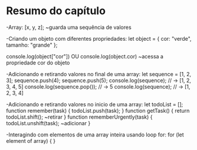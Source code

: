 # Resumo do capítulo

-Array: [x, y, z]; ~guarda uma sequência de valores

-Criando um objeto com diferentes propriedades:
    let object = {
        cor: "verde",
        tamanho: "grande"
    }; 

   console.log(object["cor"]) OU console.log(object.cor) ~acessa a propriedade cor do objeto

-Adicionando e retirando valores no final de uma array: 
    let sequence = [1, 2, 3];
    sequence.push(4);
    sequence.push(5);
    console.log(sequence);
    // → [1, 2, 3, 4, 5]
    console.log(sequence.pop());
    // → 5
    console.log(sequence);
    // → [1, 2, 3, 4]

-Adicionando e retirando valores no inicio de uma array:
    let todoList = [];
    function remember(task) {
        todoList.push(task);
    }
    function getTask() {
        return todoList.shift(); ~retirar
    }
    function rememberUrgently(task) {
        todoList.unshift(task); ~adicionar
    }

-Interagindo com elementos de uma array inteira usando loop for:
    for (let element of array) {
    }
